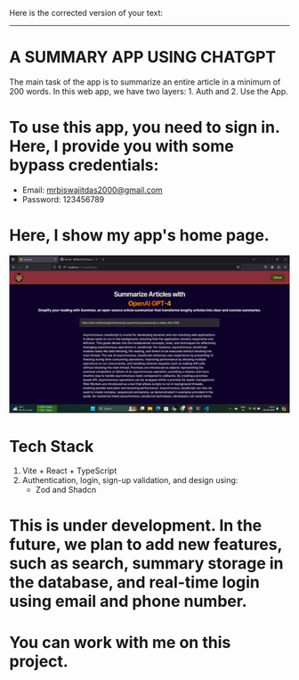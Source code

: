 Here is the corrected version of your text:

---

# A SUMMARY APP USING CHATGPT

The main task of the app is to summarize an entire article in a minimum of 200 words. In this web app, we have two layers: 1. Auth and 2. Use the App.

# To use this app, you need to sign in. Here, I provide you with some bypass credentials:
- Email: mrbiswajitdas2000@gmail.com
- Password: 123456789

# Here, I show my app's home page.

![alt text](image.png)

# Tech Stack
1. Vite + React + TypeScript
2. Authentication, login, sign-up validation, and design using:
   - Zod and Shadcn

# This is under development. In the future, we plan to add new features, such as search, summary storage in the database, and real-time login using email and phone number.

# You can work with me on this project.